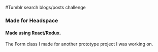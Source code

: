 #Tumblr search blogs/posts challenge

### Made for Headspace

#### Made using React/Redux.

The Form class I made for another prototype project I was working on.
 